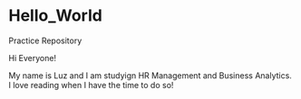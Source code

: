 # Hello_World
Practice Repository 

Hi Everyone!

My name is Luz and I am studyign HR Management and Business Analytics. I love reading when I have the time to do so!
